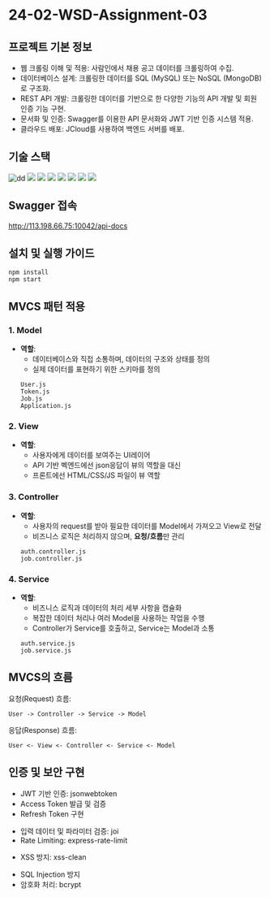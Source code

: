 # 24-02-WSD-Assignment-03

## 프로젝트 기본 정보
- 웹 크롤링 이해 및 적용: 사람인에서 채용 공고 데이터를 크롤링하여 수집.
- 데이터베이스 설계: 크롤링한 데이터를 SQL (MySQL) 또는 NoSQL (MongoDB)로 구조화.
- REST API 개발: 크롤링한 데이터를 기반으로 한 다양한 기능의 API 개발 및 회원 인증 기능 구현.
- 문서화 및 인증: Swagger를 이용한 API 문서화와 JWT 기반 인증 시스템 적용.
- 클라우드 배포: JCloud를 사용하여 백엔드 서버를 배포.

## 기술 스택
<img src="https://img.shields.io/badge/Node.js-339933?style=for-the-badge&logo=Node.js&logoColor=white" alt="dd">

<img src="https://img.shields.io/badge/Express.js-000000?style=for-the-badge&logo=Express&logoColor=white">

<img src="https://img.shields.io/badge/mongoDB-47A248?style=for-the-badge&logo=MongoDB&logoColor=white">

<img src="https://img.shields.io/badge/JWT-000000?style=for-the-badge&logo=JSONWebTokens&logoColor=white">

<img src="https://img.shields.io/badge/Swagger-85EA2D?style=for-the-badge&logo=Swagger&logoColor=black">

<img src="https://img.shields.io/badge/Git-F05032?style=for-the-badge&logo=Git&logoColor=white">

<img src="https://img.shields.io/badge/Python-3776AB?style=for-the-badge&logo=Python&logoColor=white">

<img src="https://img.shields.io/badge/jcloud-ed1944?style=for-the-badge&logo=Openstack&logoColor=white">



## Swagger 접속
http://113.198.66.75:10042/api-docs

## 설치 및 실행 가이드
~~~
npm install
npm start
~~~

## MVCS 패턴 적용
### 1. Model
-   **역할**:
    - 데이터베이스와 직접 소통하며, 데이터의 구조와 상태를 정의
    - 실제 데이터를 표현하기 위한 스키마를 정의
    ```
    User.js
    Token.js
    Job.js
    Application.js
    ```
### 2. View
- **역할**:
    - 사용자에게 데이터를 보여주는 UI레이어
    - API 기반 벡엔드에선 json응답이 뷰의 역할을 대신
    - 프론트에선 HTML/CSS/JS 파일이 뷰 역할
### 3. Controller
- **역할**:
    - 사용자의 request를 받아 필요한 데이터를 Model에서 가져오고 View로 전달
    - 비즈니스 로직은 처리하지 않으며, **요청/흐름**만 관리
    ```
    auth.controller.js
    job.controller.js
    ```
### 4. Service
- **역할**:
    - 비즈니스 로직과 데이터의 처리 세부 사항을 캡슐화
    - 복잡한 데이터 처리나 여러 Model을 사용하는 작업을 수행
    - Controller가 Service를 호출하고, Service는 Model과 소통
    ```
    auth.service.js
    job.service.js
    ```
## MVCS의 흐름
요청(Request) 흐름:
```
User -> Controller -> Service -> Model
```
응답(Response) 흐름:
```
User <- View <- Controller <- Service <- Model
```


## 인증 및 보안 구현
- JWT 기반 인증: jsonwebtoken
- Access Token 발급 및 검증
- Refresh Token 구현
<!-- 토큰 갱신 메커니즘 (필수) -->
<!-- 토큰 블랙리스트 관리 (Optional) -->
<!-- 보안 미들웨어 구현 -->
<!-- 인증 미들웨어 -->
<!-- 권한 검사 미들웨어 -->
- 입력 데이터 및 파라미터 검증: joi
- Rate Limiting: express-rate-limit
<!-- 보안 강화 (Optional) -->
- XSS 방지: xss-clean
<!-- CSRF 보호 -->
- SQL Injection 방지
- 암호화 처리: bcrypt

